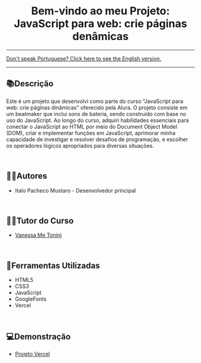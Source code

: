 <div align="center">
<h1>Bem-vindo ao meu Projeto: JavaScript para web: crie páginas denâmicas</h1> 
</div>

<hr>
<a href="https://github.com/ItaloPachecoMustaro/Alura-AluraMid-Project/blob/main/README-EN.md">Don't speak Portuguese? Click here to see the English version.</a>
<hr>

## 📚Descrição

Este é um projeto que desenvolvi como parte do curso "JavaScript para web: crie páginas dinâmicas" oferecido pela Alura. O projeto consiste em um beatmaker que inclui sons de bateria, sendo construído com base no uso do JavaScript. Ao longo do curso, adquiri habilidades essenciais para conectar o JavaScript ao HTML por meio do Document Object Model (DOM), criar e implementar funções em JavaScript, aprimorar minha capacidade de investigar e resolver desafios de programação, e escolher os operadores lógicos apropriados para diversas situações.

<br>

## 🧑‍💻Autores

- Italo Pacheco Mustaro - Desenvolvedor principal

<br>

## 👨‍🏫Tutor do Curso

- [Vanessa Me Tonini](https://github.com/vanessametonini)


<br>

## 🔧Ferramentas Utilizadas

- HTML5
- CSS3
- JavaScript
- GoogleFonts
- Vercel

<br>

## 💻Demonstração

- [Projeto Vercel](https://alura-alura-mid-project.vercel.app/)

